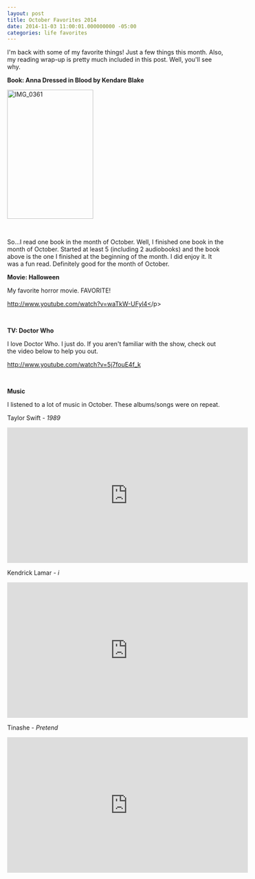 ```yaml
---
layout: post
title: October Favorites 2014
date: 2014-11-03 11:00:01.000000000 -05:00
categories: life favorites
---
```

<p>I'm back with some of my favorite things! Just a few things this month. Also, my reading wrap-up is pretty much included in this post. Well, you'll see why.</p>
<p><strong>Book: Anna Dressed in Blood by Kendare Blake</strong></p>
<img class="alignnone size-medium wp-image-2589" src="https://d.gr-assets.com/books/1398637405l/9378297.jpg" alt="IMG_0361" width="200" height="300" />
<p>&nbsp;</p>
<p>So...I read one book in the month of October. Well, I finished one book in the month of October. Started at least 5 (including 2 audiobooks) and the book above is the one I finished at the beginning of the month. I did enjoy it. It was a fun read. Definitely good for the month of October.</p>
<p><strong>Movie: Halloween</strong></p>
<p>My favorite horror movie. FAVORITE!</p>
<p><a href="http://www.youtube.com/watch?v=waTkW-UFyl4">http://www.youtube.com/watch?v=waTkW-UFyl4<</a>/p>
<p>&nbsp;</p>
<p><strong>TV: Doctor Who</strong></p>
<p>I love Doctor Who. I just do. If you aren't familiar with the show, check out the video below to help you out.</p>
<p><a href="http://www.youtube.com/watch?v=5j7fouE4f_k">http://www.youtube.com/watch?v=5j7fouE4f_k</a></p>
<p>&nbsp;</p>
<p><strong>Music</strong></p>
<p>I listened to a lot of music in October. These albums/songs were on repeat.</p>
<p>Taylor Swift -<em> 1989</em></p>
<p><iframe width="560" height="315" src="https://www.youtube.com/embed/PVAfR3QjFKo" frameborder="0" allowfullscreen></iframe></p>
<p>Kendrick Lamar - <em>i</em></p>
<iframe width="560" height="315" src="https://www.youtube.com/embed/donS3zZZTu8" frameborder="0" allowfullscreen></iframe>
<p>Tinashe - <em>Pretend</em></p>
<iframe width="560" height="315" src="https://www.youtube.com/embed/kV_4PA3RSr4" frameborder="0" allowfullscreen></iframe>
